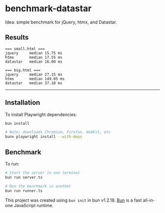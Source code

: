 # benchmark-datastar

Idea: simple benchmark for jQuery, htmx, and Datastar.

## Results

```
=== small.html ===
jquery     median 15.75 ms
htmx       median 17.55 ms
datastar   median 16.00 ms

=== big.html ===
jquery     median 27.15 ms
htmx       median 149.05 ms
datastar   median 37.10 ms
```

---

## Installation

To install Playwright dependencies:

```bash
bun install

# Note: downloads Chromium, Firefox, WebKit, etc
bunx playwright install --with-deps
```

## Benchmark

To run:

```bash
# Start the server in one terminal
bun run server.ts

# Run the benchmark in another
bun run runner.ts
```

This project was created using `bun init` in bun v1.2.18. [Bun](https://bun.sh) is a fast all-in-one JavaScript runtime.